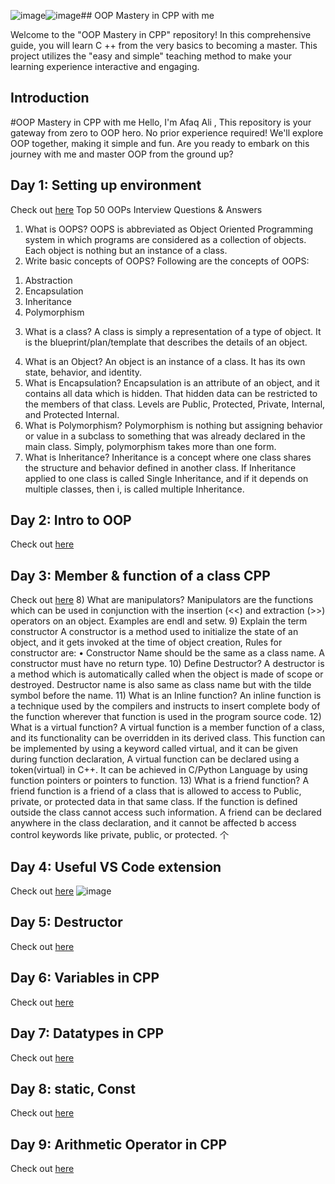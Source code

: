![image](https://github.com/Afaq-ali1/OOP-Mastery-in-CPP/assets/133626948/b798eb25-e4f1-42e1-8895-d3fe95c392cc)![image](https://github.com/Afaq-ali1/OOP-Mastery-in-CPP/assets/133626948/51c0c083-5917-4bcf-bdda-0da4f50fa90f)## OOP Mastery in CPP with me

Welcome to the "OOP Mastery in CPP" repository! In this comprehensive guide, you will learn C ++ from the very basics to becoming a master. This project utilizes the "easy and simple" teaching method to make your learning experience interactive and engaging.



## Introduction

#OOP Mastery in CPP with me
Hello, I'm Afaq Ali , This repository is your gateway from zero to OOP hero. No prior experience required! We'll explore OOP together, making it simple and fun. Are you ready to embark on this journey with me and master OOP from the ground up?


## Day 1: Setting up environment

Check out [here]()
Top 50 OOPs Interview Questions & Answers
1) What is OOPS?
OOPS is abbreviated as Object Oriented Programming system in which programs are considered as a collection of objects. Each object is nothing but an instance of a class.
2) Write basic concepts of OOPS?
Following are the concepts of OOPS:
1. Abstraction
2. Encapsulation
3. Inheritance
4. Polymorphism
3) What is a class?
A class is simply a representation of a type of object. It is the blueprint/plan/template that describes the details of an object.
>
4) What is an Object?
An object is an instance of a class. It has its own state, behavior, and identity.
5) What is Encapsulation?
Encapsulation is an attribute of an object, and it contains all data which is hidden. That hidden data can be restricted to the members of that class.
Levels are Public, Protected, Private, Internal, and Protected Internal.
6) What is Polymorphism?
Polymorphism is nothing but assigning behavior or value in a subclass to something that was already declared in the main class. Simply, polymorphism takes more than one form.
7) What is Inheritance?
Inheritance is a concept where one class shares the structure and behavior defined in another class. If Inheritance applied to one class is called Single Inheritance, and if it depends on multiple classes, then i, is called multiple Inheritance.

## Day 2: Intro to OOP 

Check out [here]()


## Day 3: Member & function of a class CPP 

Check out [here]()
8) What are manipulators?
Manipulators are the functions which can be used in conjunction with the insertion (<<) and extraction (>>) operators on an object. Examples are endl and setw.
9) Explain the term constructor
A constructor is a method used to initialize the state of an object, and it gets invoked at the time of object creation, Rules for constructor are:
• Constructor Name should be the same as a class name.
A constructor must have no return type.
10) Define Destructor?
A destructor is a method which is automatically called when the object is made of scope or destroyed. Destructor name is also same as class name but with the tilde symbol before the name.
11) What is an Inline function?
An inline function is a technique used by the compilers and instructs to insert complete body of the function wherever that function is used in the program source code.
12) What is a virtual function?
A virtual function is a member function of a class, and its functionality can be overridden in its derived class. This function can be implemented by using a keyword called virtual, and it can be given during function declaration,
A virtual function can be declared using a token(virtual) in C++. It can be achieved in C/Python Language by using function pointers or pointers to function.
13) What is a friend function?
A friend function is a friend of a class that is allowed to access to Public, private, or protected data in that same class. If the function is defined outside the class cannot access such information.
A friend can be declared anywhere in the class declaration, and it cannot be affected b access control keywords like private, public, or protected.
个


## Day 4: Useful VS Code extension

Check out [here]()
![image](https://github.com/Afaq-ali1/OOP-Mastery-in-CPP/assets/133626948/ce5788f1-5244-46f4-807c-e7e8110098ca)


## Day 5: Destructor

Check out [here]()


## Day 6: Variables in CPP

Check out [here]()


## Day 7: Datatypes in CPP

Check out [here]()


## Day 8: static, Const

Check out [here]()


## Day 9: Arithmetic Operator in CPP

Check out [here]()
 
